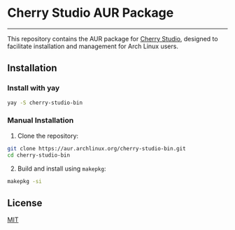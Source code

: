 # Cherry Studio AUR Package
---
This repository contains the AUR package for [Cherry Studio](https://github.com/kangfenmao/cherry-studio), designed to facilitate installation and management for Arch Linux users.

## Installation

### Install with yay
```bash
yay -S cherry-studio-bin
```

### Manual Installation
1. Clone the repository:
```bash
git clone https://aur.archlinux.org/cherry-studio-bin.git
cd cherry-studio-bin
```
2. Build and install using `makepkg`:
```bash
makepkg -si
```

## License
[MIT](https://mit-license.org/)
